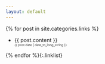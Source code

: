 ```yaml
---
layout: default
---
```

{% for post in site.categories.links %}
* {{ post.content }}
  <p style="margin:0; padding:0; font-size:60%; color:#333;">{{ post.date | date_to_long_string }}</p>
{% endfor %}{:.linklist}
